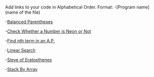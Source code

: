 Add links to your code in Alphabetical Order.
Format: 
-[Program name](name of the file)

-[Balanced Parentheses](balance_paranthesis.cpp)

-[Check Whether a Number is Neon or Not](NeonNumber.cpp)

-[Find nth term in an A.P.](nth_term_ap.cpp)

-[Linear Search](linear_search.cpp)

-[Sieve of Eratosthenes](sieve_of_eratosthenes.cpp)

-[Stack By Array](stackByArray.cpp)
